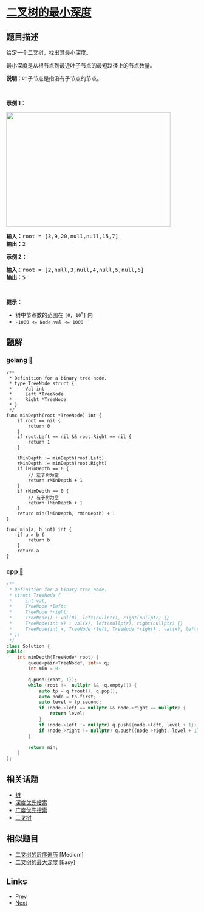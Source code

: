
# [二叉树的最小深度](https://leetcode-cn.com/problems/minimum-depth-of-binary-tree)

## 题目描述

<p>给定一个二叉树，找出其最小深度。</p>

<p>最小深度是从根节点到最近叶子节点的最短路径上的节点数量。</p>

<p><strong>说明：</strong>叶子节点是指没有子节点的节点。</p>

<p> </p>

<p><strong>示例 1：</strong></p>
<img alt="" src="https://assets.leetcode.com/uploads/2020/10/12/ex_depth.jpg" style="width: 432px; height: 302px;" />
<pre>
<strong>输入：</strong>root = [3,9,20,null,null,15,7]
<strong>输出：</strong>2
</pre>

<p><strong>示例 2：</strong></p>

<pre>
<strong>输入：</strong>root = [2,null,3,null,4,null,5,null,6]
<strong>输出：</strong>5
</pre>

<p> </p>

<p><strong>提示：</strong></p>

<ul>
	<li>树中节点数的范围在 <code>[0, 10<sup>5</sup>]</code> 内</li>
	<li><code>-1000 <= Node.val <= 1000</code></li>
</ul>


## 题解

### golang [🔗](minimum-depth-of-binary-tree.go) 
```golang
/**
 * Definition for a binary tree node.
 * type TreeNode struct {
 *     Val int
 *     Left *TreeNode
 *     Right *TreeNode
 * }
 */
func minDepth(root *TreeNode) int {
    if root == nil {
        return 0
    }
    if root.Left == nil && root.Right == nil {
        return 1
    }

    lMinDepth := minDepth(root.Left)
    rMinDepth := minDepth(root.Right)
    if lMinDepth == 0 {
        // 左子树为空
        return rMinDepth + 1
    } 
    if rMinDepth == 0 {
        // 右子树为空
        return lMinDepth + 1
    }
    return min(lMinDepth, rMinDepth) + 1
}

func min(a, b int) int {
    if a > b {
        return b
    }
    return a
}
```
### cpp [🔗](minimum-depth-of-binary-tree.cpp) 
```cpp
/**
 * Definition for a binary tree node.
 * struct TreeNode {
 *     int val;
 *     TreeNode *left;
 *     TreeNode *right;
 *     TreeNode() : val(0), left(nullptr), right(nullptr) {}
 *     TreeNode(int x) : val(x), left(nullptr), right(nullptr) {}
 *     TreeNode(int x, TreeNode *left, TreeNode *right) : val(x), left(left), right(right) {}
 * };
 */
class Solution {
public:
    int minDepth(TreeNode* root) {
        queue<pair<TreeNode*, int>> q;
        int min = 0;

        q.push({root, 1});
        while (root !=  nullptr && !q.empty()) {
            auto tp = q.front(); q.pop();
            auto node = tp.first;
            auto level = tp.second;
            if (node->left == nullptr && node->right == nullptr) {
                return level;
            }
            if (node->left != nullptr) q.push({node->left, level + 1});
            if (node->right != nullptr) q.push({node->right, level + 1});
        }

        return min;
    }
};
```


## 相关话题

- [树](https://leetcode-cn.com/tag/tree) 
- [深度优先搜索](https://leetcode-cn.com/tag/depth-first-search) 
- [广度优先搜索](https://leetcode-cn.com/tag/breadth-first-search) 
- [二叉树](https://leetcode-cn.com/tag/binary-tree) 


## 相似题目

- [二叉树的层序遍历](../binary-tree-level-order-traversal/README.md)  [Medium] 
- [二叉树的最大深度](../maximum-depth-of-binary-tree/README.md)  [Easy] 


## Links

- [Prev](../balanced-binary-tree/README.md) 
- [Next](../path-sum/README.md) 

